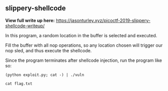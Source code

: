 ## slippery-shellcode

**View full write up here:** https://jasonturley.xyz/picoctf-2019-slippery-shellcode-writeup/


In this program, a random location in the buffer is selected and executed.

Fill the buffer with all nop operations, so any location chosen will trigger our
nop sled, and thus execute the shellcode.

Since the program terminates after shellcode injection, run the program like so:

```(python exploit.py; cat -) | ./vuln```

```cat flag.txt```
